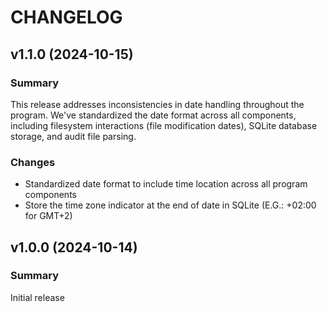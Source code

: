 # CHANGELOG

## v1.1.0 (2024-10-15)

### Summary
This release addresses inconsistencies in date handling throughout the program. We've standardized the date format across all components, including filesystem interactions (file modification dates), SQLite database storage, and audit file parsing.

### Changes
- Standardized date format to include time location across all program components
- Store the time zone indicator at the end of date in SQLite (E.G.: +02:00 for GMT+2)

## v1.0.0 (2024-10-14)

### Summary
Initial release

